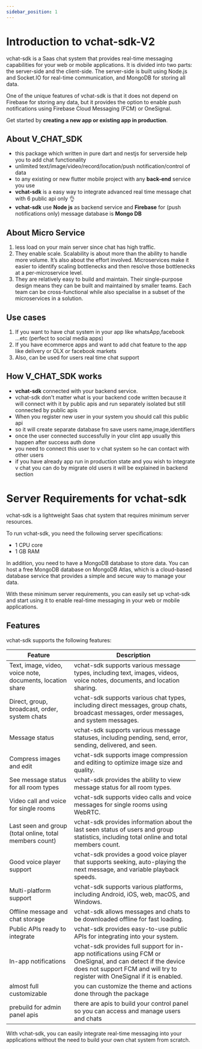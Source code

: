 ```yaml
---
sidebar_position: 1
---
```

# Introduction to vchat-sdk-V2
vchat-sdk is a Saas chat system that provides real-time messaging capabilities for your web or mobile applications. It is divided into two parts: the server-side and the client-side. The server-side is built using Node.js and Socket.IO for real-time communication, and MongoDB for storing all data.

One of the unique features of vchat-sdk is that it does not depend on Firebase for storing any data, but it provides the option to enable push notifications using Firebase Cloud Messaging (FCM) or OneSignal.

Get started by **creating a new app or existing app in production**.

## About V_CHAT_SDK

- this package which written in pure dart and nestjs for serverside help you to add chat functionality
- unlimited text/image/video/record/location/push notification/control of data
- to any existing or new flutter mobile project with any **back-end** service you use
- **vchat-sdk** is a easy way to integrate advanced real time message chat with 6 public api only 👌
- **vchat-sdk** use **Node js** as backend service and **Firebase** for (push notifications only) message database
  is **Mongo DB**

## About Micro Service

1. less load on your main server since chat has high traffic.
2. They enable scale. Scalability is about more than the ability to handle more volume. It’s also about the effort
   involved. Microservices make it easier to identify scaling bottlenecks and then resolve those bottlenecks at a
   per-microservice level.
3. They are relatively easy to build and maintain. Their single-purpose design means they can be built and maintained by
   smaller teams. Each team can be cross-functional while also specialise in a subset of the microservices in a
   solution.

## Use cases
1. If you want to have chat system in your app like whatsApp,facebook ...etc (perfect to social media apps)
2. If you have ecommerce apps and want to add chat feature to the app like delivery or OLX or facebook markets
3. Also, can be used for users real time chat support

## How V_CHAT_SDK works
- **vchat-sdk** connected with your backend service.
- vchat-sdk don't matter what is your backend code written because it will connect with it
  by public apis and run separately isolated but still connected by public apis
- When you register new user in your system you should call this public api
- so it will create separate database fro save users name,image,identifiers
- once the user connected successfully in your clint app usually this happen after success auth done
- you need to connect this user to v chat system so he can contact with other users
- if you have already app run in production state and you wish to integrate v chat you can do by migrate old users it will be explained in backend section

# Server Requirements for vchat-sdk

vchat-sdk is a lightweight Saas chat system that requires minimum server resources.

To run vchat-sdk, you need the following server specifications:

- 1 CPU core
- 1 GB RAM

In addition, you need to have a MongoDB database to store data. You can host a free MongoDB database on MongoDB Atlas, which is a cloud-based database service that provides a simple and secure way to manage your data.

With these minimum server requirements, you can easily set up vchat-sdk and start using it to enable real-time messaging in your web or mobile applications.


## Features

vchat-sdk supports the following features:

| Feature                                                    | Description                                                                                                                                                                                  |
|------------------------------------------------------------|----------------------------------------------------------------------------------------------------------------------------------------------------------------------------------------------|
| Text, image, video, voice note, documents, location share  | vchat-sdk supports various message types, including text, images, videos, voice notes, documents, and location sharing.                                                                      |
| Direct, group, broadcast, order, system chats              | vchat-sdk supports various chat types, including direct messages, group chats, broadcast messages, order messages, and system messages.                                                      |
| Message status                                             | vchat-sdk supports various message statuses, including pending, send, error, sending, delivered, and seen.                                                                                   |
| Compress images and edit                                   | vchat-sdk supports image compression and editing to optimize image size and quality.                                                                                                         |
| See message status for all room types                      | vchat-sdk provides the ability to view message status for all room types.                                                                                                                    |
| Video call and voice for single rooms                      | vchat-sdk supports video calls and voice messages for single rooms using WebRTC.                                                                                                             |
| Last seen and group (total online, total members count)    | vchat-sdk provides information about the last seen status of users and group statistics, including total online and total members count.                                                     |
| Good voice player support                                  | vchat-sdk provides a good voice player that supports seeking, auto-playing the next message, and variable playback speeds.                                                                   |
| Multi-platform support                                     | vchat-sdk supports various platforms, including Android, iOS, web, macOS, and Windows.                                                                                                       |
| Offline message and chat storage                           | vchat-sdk allows messages and chats to be downloaded offline for fast loading.                                                                                                               |
| Public APIs ready to integrate                             | vchat-sdk provides easy-to-use public APIs for integrating into your system.                                                                                                                 |
| In-app notifications                                       | vchat-sdk provides full support for in-app notifications using FCM or OneSignal, and can detect if the device does not support FCM and will try to register with OneSignal if it is enabled. |
| almost full customizable                                   | you can customize the theme and actions done through the package                                                                                                                             |
| prebuild for admin panel apis                              | there are apis to build your control panel so you can access and manage users and chats                                                                                                      |

With vchat-sdk, you can easily integrate real-time messaging into your applications without the need to build your own chat system from scratch.